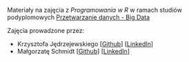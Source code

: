 Materiały na zajęcia z _Programowania w R_ w ramach studiów podyplomowych  [Przetwarzanie danych - Big Data](https://podyplomowe.wmi.amu.edu.pl/kierunki/przetwarzanie-danych-big-data/)

Zajęcia prowadzone przez:

- Krzysztofa Jędrzejewskiego [[Github](https://github.com/kjedrzejewski)] [[LinkedIn](https://linkedin.com/in/kjedrzejewski/)] 
- Małgorzatę Schmidt [[Github](https://github.com/MalgorzataS)] [[LinkedIn](https://www.linkedin.com/in/ma%C5%82gorzata-schmidt-016ab317a/)]